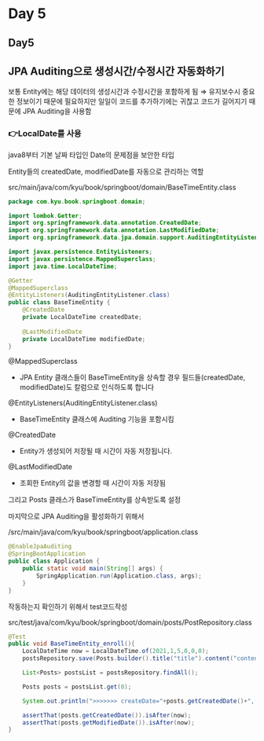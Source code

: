 # Day 5

## Day5

## JPA Auditing으로 생성시간/수정시간 자동화하기

보통 Entity에는 해당 데이터의 생성시간과 수정시간을 포함하게 됨 ⇒ 유지보수시 중요한 정보이기 때문에 필요하지만 일일이 코드를 추가하기에는 귀찮고 코드가 길어지기 때문에 JPA Auditing을 사용함

### 👉LocalDate를 사용

java8부터 기본 날짜 타입인 Date의 문제점을 보안한 타입

Entity들의 createdDate, modifiedDate를 자동으로 관리하는 역할

src/main/java/com/kyu/book/springboot/domain/BaseTimeEntity.class

```java
package com.kyu.book.springboot.domain;

import lombok.Getter;
import org.springframework.data.annotation.CreatedDate;
import org.springframework.data.annotation.LastModifiedDate;
import org.springframework.data.jpa.domain.support.AuditingEntityListener;

import javax.persistence.EntityListeners;
import javax.persistence.MappedSuperclass;
import java.time.LocalDateTime;

@Getter
@MappedSuperclass
@EntityListeners(AuditingEntityListener.class)
public class BaseTimeEntity {
    @CreatedDate
    private LocalDateTime createdDate;
    
    @LastModifiedDate
    private LocalDateTime modifiedDate;
}
```

@MappedSuperclass

* JPA Entity 클래스들이 BaseTimeEntity을 상속할 경우 필드들(createdDate, modifiedDate)도 칼럼으로 인식하도록 합니다

@EntityListeners(AuditingEntityListener.class)

* BaseTimeEntity 클래스에 Auditing 기능을 포함시킴

@CreatedDate

* Entity가 생성되어 저장될 때 시간이 자동 저장됩니다.

@LastModifiedDate

* 조회한 Entity의 값을 변경할 때 시간이 자동 저장됨

그리고 Posts 클래스가 BaseTimeEntity를 상속받도록 설정

마지막으로 JPA Auditing을 활성화하기 위해서

/src/main/java/com/kyu/book/springboot/application.class

```java
@EnableJpaAuditing
@SpringBootApplication
public class Application {
    public static void main(String[] args) {
        SpringApplication.run(Application.class, args);
    }
}
```

작동하는지 확인하기 위해서 test코드작성

src/test/java/com/kyu/book/springboot/domain/posts/PostRepository.class

```java
@Test
public void BaseTimeEntity_enroll(){
    LocalDateTime now = LocalDateTime.of(2021,1,5,0,0,0);
    postsRepository.save(Posts.builder().title("title").content("content").author("author").build());

    List<Posts> postsList = postsRepository.findAll();

    Posts posts = postsList.get(0);

    System.out.println(">>>>>>> createDate="+posts.getCreatedDate()+", modifiedDate="+posts.getModifiedDate());

    assertThat(posts.getCreatedDate()).isAfter(now);
    assertThat(posts.getModifiedDate()).isAfter(now);
}
```
